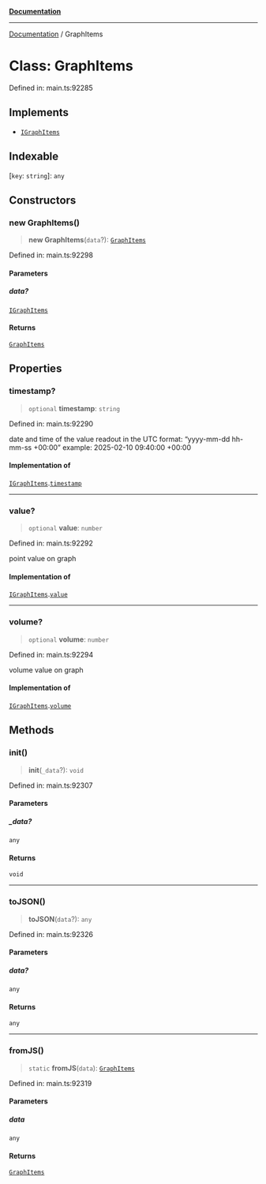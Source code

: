 [**Documentation**](../README.md)

***

[Documentation](../README.md) / GraphItems

# Class: GraphItems

Defined in: main.ts:92285

## Implements

- [`IGraphItems`](../interfaces/IGraphItems.md)

## Indexable

\[`key`: `string`\]: `any`

## Constructors

### new GraphItems()

> **new GraphItems**(`data`?): [`GraphItems`](GraphItems.md)

Defined in: main.ts:92298

#### Parameters

##### data?

[`IGraphItems`](../interfaces/IGraphItems.md)

#### Returns

[`GraphItems`](GraphItems.md)

## Properties

### timestamp?

> `optional` **timestamp**: `string`

Defined in: main.ts:92290

date and time of the value readout
in the UTC format: “yyyy-mm-dd hh-mm-ss +00:00”
example:
2025-02-10 09:40:00 +00:00

#### Implementation of

[`IGraphItems`](../interfaces/IGraphItems.md).[`timestamp`](../interfaces/IGraphItems.md#timestamp)

***

### value?

> `optional` **value**: `number`

Defined in: main.ts:92292

point value on graph

#### Implementation of

[`IGraphItems`](../interfaces/IGraphItems.md).[`value`](../interfaces/IGraphItems.md#value)

***

### volume?

> `optional` **volume**: `number`

Defined in: main.ts:92294

volume value on graph

#### Implementation of

[`IGraphItems`](../interfaces/IGraphItems.md).[`volume`](../interfaces/IGraphItems.md#volume)

## Methods

### init()

> **init**(`_data`?): `void`

Defined in: main.ts:92307

#### Parameters

##### \_data?

`any`

#### Returns

`void`

***

### toJSON()

> **toJSON**(`data`?): `any`

Defined in: main.ts:92326

#### Parameters

##### data?

`any`

#### Returns

`any`

***

### fromJS()

> `static` **fromJS**(`data`): [`GraphItems`](GraphItems.md)

Defined in: main.ts:92319

#### Parameters

##### data

`any`

#### Returns

[`GraphItems`](GraphItems.md)
